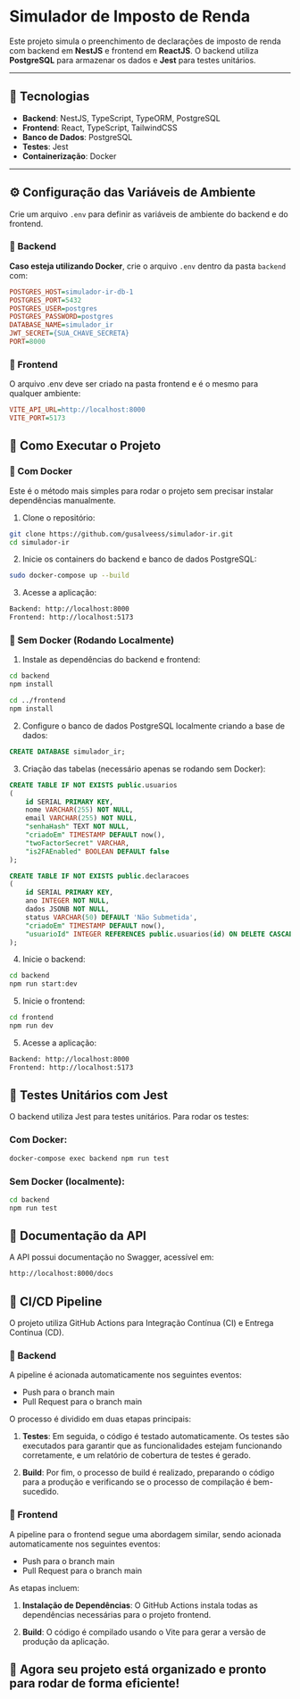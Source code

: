 # Simulador de Imposto de Renda

Este projeto simula o preenchimento de declarações de imposto de renda com backend em **NestJS** e frontend em **ReactJS**. O backend utiliza **PostgreSQL** para armazenar os dados e **Jest** para testes unitários.

---

## 📌 Tecnologias

- **Backend**: NestJS, TypeScript, TypeORM, PostgreSQL
- **Frontend**: React, TypeScript, TailwindCSS
- **Banco de Dados**: PostgreSQL
- **Testes**: Jest
- **Containerização**: Docker

---

## ⚙️ Configuração das Variáveis de Ambiente

Crie um arquivo `.env` para definir as variáveis de ambiente do backend e do frontend.

### 🔹 Backend

**Caso esteja utilizando Docker**, crie o arquivo `.env` dentro da pasta `backend` com:

```ini
POSTGRES_HOST=simulador-ir-db-1
POSTGRES_PORT=5432
POSTGRES_USER=postgres
POSTGRES_PASSWORD=postgres
DATABASE_NAME=simulador_ir
JWT_SECRET={SUA_CHAVE_SECRETA}
PORT=8000
```
### 🔹 Frontend
O arquivo .env deve ser criado na pasta frontend e é o mesmo para qualquer ambiente:

```ini
VITE_API_URL=http://localhost:8000
VITE_PORT=5173
```
## 🚀 Como Executar o Projeto
### 🔹 Com Docker

Este é o método mais simples para rodar o projeto sem precisar instalar dependências manualmente.

1. Clone o repositório:

```bash
git clone https://github.com/gusalveess/simulador-ir.git
cd simulador-ir
```
2. Inicie os containers do backend e banco de dados PostgreSQL:

```bash
sudo docker-compose up --build
```
3. Acesse a aplicação:

```bash
Backend: http://localhost:8000
Frontend: http://localhost:5173
```
### 🔹 Sem Docker (Rodando Localmente)
1. Instale as dependências do backend e frontend:

```bash
cd backend
npm install

cd ../frontend
npm install
```
2. Configure o banco de dados PostgreSQL localmente criando a base de dados:

```sql
CREATE DATABASE simulador_ir;
```
3. Criação das tabelas (necessário apenas se rodando sem Docker):

```sql
CREATE TABLE IF NOT EXISTS public.usuarios
(
    id SERIAL PRIMARY KEY,
    nome VARCHAR(255) NOT NULL,
    email VARCHAR(255) NOT NULL,
    "senhaHash" TEXT NOT NULL,
    "criadoEm" TIMESTAMP DEFAULT now(),
    "twoFactorSecret" VARCHAR,
    "is2FAEnabled" BOOLEAN DEFAULT false
);
```

```sql
CREATE TABLE IF NOT EXISTS public.declaracoes
(
    id SERIAL PRIMARY KEY,
    ano INTEGER NOT NULL,
    dados JSONB NOT NULL,
    status VARCHAR(50) DEFAULT 'Não Submetida',
    "criadoEm" TIMESTAMP DEFAULT now(),
    "usuarioId" INTEGER REFERENCES public.usuarios(id) ON DELETE CASCADE
);
```
4. Inicie o backend:

```bash
cd backend
npm run start:dev
```
5. Inicie o frontend:

```bash
cd frontend
npm run dev
```

5. Acesse a aplicação:

```bash
Backend: http://localhost:8000
Frontend: http://localhost:5173
```

## 🧪 Testes Unitários com Jest
O backend utiliza Jest para testes unitários. Para rodar os testes:

### Com Docker:

```bash
docker-compose exec backend npm run test
```
### Sem Docker (localmente):

```bash
cd backend
npm run test
```

## 📜 Documentação da API
A API possui documentação no Swagger, acessível em:

```bash
http://localhost:8000/docs
```

## 🚀 CI/CD Pipeline
O projeto utiliza GitHub Actions para Integração Contínua (CI) e Entrega Contínua (CD).

### 🔹 Backend
A pipeline é acionada automaticamente nos seguintes eventos:

- Push para o branch main
- Pull Request para o branch main

O processo é dividido em duas etapas principais:

1. **Testes**: Em seguida, o código é testado automaticamente. Os testes são executados para garantir que as funcionalidades estejam funcionando corretamente, e um relatório de cobertura de testes é gerado.
   
2. **Build**: Por fim, o processo de build é realizado, preparando o código para a produção e verificando se o processo de compilação é bem-sucedido.
### 🔹 Frontend
A pipeline para o frontend segue uma abordagem similar, sendo acionada automaticamente nos seguintes eventos:

- Push para o branch main
- Pull Request para o branch main

As etapas incluem:

1. **Instalação de Dependências**: O GitHub Actions instala todas as dependências necessárias para o projeto frontend.
   
2. **Build**: O código é compilado usando o Vite para gerar a versão de produção da aplicação.

## 🎯 Agora seu projeto está organizado e pronto para rodar de forma eficiente!
